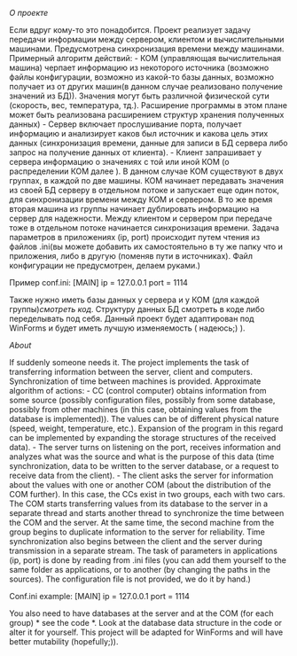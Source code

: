 
*О проекте*

Если вдруг кому-то это понадобится.
Проект реализует задачу передачи информации между сервером, клиентом и вычислительными машинами. Предусмотрена синхронизация времени между машинами.
Примерный алгоритм действий:
    - КОМ (управляющая вычислительная машина) черпает информацию из некоторого источника (возможно файлы конфигурации, возможно из какой-то базы данных, возможно получает из от других машин(в данном случае реализовано получение значений из БД)).
      Значения могут быть различной физической сути (скорость, вес, температура, тд.). Расширение программы в этом плане может быть реализована расширением структур хранения полученных данных)
    - Сервер включает прослушивание порта, получает информацию и анализирует каков был источник и какова цель этих данных (синхронизация времени, данные для записи в БД сервера либо запрос на получение данных от клиента).
    - Клиент запрашивает у сервера информацию о значениях с той или иной КОМ (о распределении КОМ далее ).
В данном случае КОМ существуют в двух группах, в каждой по две машины. КОМ начинает передавать значения из своей БД серверу в отдельном потоке и запускает еще один поток, для синхронизации времени между КОМ и сервером. В то же время вторая машина из группы начинает дублировать информацию на сервер для надежности.
Между клиентом и сервером при передаче тоже в отдельном потоке начинается синхронизация времени.
Задача параметров в приложениях (ip, port) происходит путем чтения из файлов .ini(вы можете добавить их самостоятельно в ту же папку что и приложения, либо в другую (поменяв пути в источниках). Файл конфигурации не предусмотрен, делаем руками.)

Пример conf.ini:
[MAIN]
ip = 127.0.0.1
port = 1114

Также нужно иметь базы данных у сервера и у КОМ (для каждой группы)*смотреть код*. Структуру данных БД смотреть в коде либо переделывать под себя.
Данный проект будет адаптирован под WinForms и будет иметь лучшую изменяемость ( надеюсь;) ).

*About*

 If suddenly someone needs it.
The project implements the task of transferring information between the server, client and computers. Synchronization of time between machines is provided.
Approximate algorithm of actions:
    - CC (control computer) obtains information from some source (possibly configuration files, possibly from some database, possibly from other machines (in this case, obtaining values ​​from the database is implemented)).
      The values ​​can be of different physical nature (speed, weight, temperature, etc.). Expansion of the program in this regard can be implemented by expanding the storage structures of the received data).
    - The server turns on listening on the port, receives information and analyzes what was the source and what is the purpose of this data (time synchronization, data to be written to the server database, or a request to receive data from the client).
    - The client asks the server for information about the values ​​with one or another COM (about the distribution of the COM further).
In this case, the CCs exist in two groups, each with two cars. The COM starts transferring values ​​from its database to the server in a separate thread and starts another thread to synchronize the time between the COM and the server. At the same time, the second machine from the group begins to duplicate information to the server for reliability.
Time synchronization also begins between the client and the server during transmission in a separate stream.
The task of parameters in applications (ip, port) is done by reading from .ini files (you can add them yourself to the same folder as applications, or to another (by changing the paths in the sources). The configuration file is not provided, we do it by hand.)

Conf.ini example:
[MAIN]
ip = 127.0.0.1
port = 1114

You also need to have databases at the server and at the COM (for each group) * see the code *. Look at the database data structure in the code or alter it for yourself.
This project will be adapted for WinForms and will have better mutability (hopefully;)).
